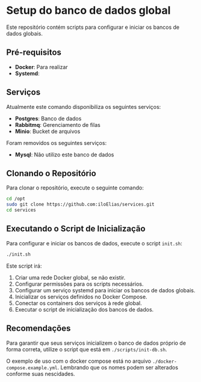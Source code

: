 # Setup do banco de dados global

Este repositório contém scripts para configurar e iniciar os bancos de dados globais.

## Pré-requisitos

- **Docker**: Para realizar
- **Systemd**:

## Serviços

Atualmente este comando disponibiliza os seguintes serviços:

- **Postgres**: Banco de dados
- **Rabbitmq**: Gerenciamento de filas
- **Minio**: Bucket de arquivos

Foram removidos os seguintes serviços:

- **Mysql**: Não utilizo este banco de dados

## Clonando o Repositório

Para clonar o repositório, execute o seguinte comando:

```sh
cd /opt
sudo git clone https://github.com:iloElias/services.git
cd services
```

## Executando o Script de Inicialização

Para configurar e iniciar os bancos de dados, execute o script `init.sh`:

```sh
./init.sh
```

Este script irá:

1. Criar uma rede Docker global, se não existir.
2. Configurar permissões para os scripts necessários.
3. Configurar um serviço systemd para iniciar os bancos de dados globais.
4. Inicializar os serviços definidos no Docker Compose.
5. Conectar os containers dos serviços à rede global.
6. Executar o script de inicialização dos bancos de dados.

## Recomendações

Para garantir que seus serviços inicializem o banco de dados próprio de forma correta, utilize o script que está em `./scripts/init-db.sh`.

O exemplo de uso com o docker compose está no arquivo `./docker-compose.example.yml`. Lembrando que os nomes podem ser alterados conforme suas nescidades.
